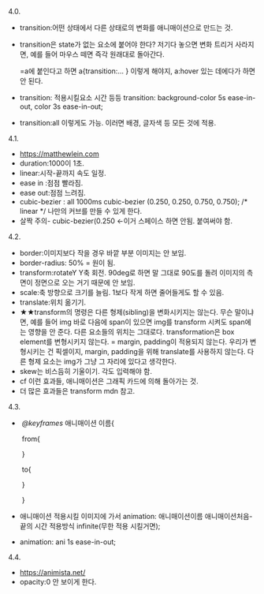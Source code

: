 4.0.

- transition:어떤 상태에서 다른 상태로의 변화를 애니매이션으로 만드는 것.

- transition은 state가 없는 요소에 붙어야 한다?
  저기다 놓으면 변화 트리거 사라지면, 예를 들어 마우스 떼면 즉각 원래대로 돌아간다. 

  =a에 붙인다고 하면 a{transition:... } 이렇게 해야지, a:hover 있는 데에다가 하면 안 된다. 

- transition: 적용시킬요소 시간 등등
  transition: background-color 5s ease-in-out, color 3s ease-in-out;

- transition:all 이렇게도 가능. 이러면 배경, 글자색 등 모든 것에 적용.

4.1.

- https://matthewlein.com
- duration:1000이 1초.
- linear:시작-끝까지 속도 일정. 
- ease in :점점 빨라짐. 
- ease out:점점 느려짐.
- cubic-bezier : all 1000ms cubic-bezier (0.250, 0.250, 0.750, 0.750); /* linear */
  나만의 커브를 만들 수 있게 한다. 
- 살짝 주의- cubic-bezier(0.250 <-이거 스페이스 하면 안됨. 붙여써야 함. 

4.2.

- border:이미지보다 작을 경우 바깥 부분 이미지는 안 보임.
- border-radius: 50% = 원이 됨. 
- transform:rotateY Y축 회전. 90deg로 하면 말 그대로 90도를 돌려 이미지의 측면이 정면으로 오는 거기 때문에 안 보임. 
- scale:축 방향으로 크기를 늘림. 1보다 작게 하면 줄어들게도 할 수 있음. 
- translate:위치 옮기기. 
- ★★transform의 명령은 다른 형제(sibling)을 변화시키지는 않는다. 
  무슨 말이냐면,  예를 들어 img 바로 다음에 span이 있으면 img를 transform 시켜도 span에는 영향을 안 준다. 다른 요소들의 위치는 그대로다. 
  transformation은 box element를 변형시키지 않는다. = margin, padding이 적용되지 않는다. 
  우리가 변형시키는 건 픽셀이지, margin, padding을 위해 translate를 사용하지 않는다. 
  다른 형제 요소는 img가 그냥 그 자리에 있다고 생각한다. 
- skew는 비스듬히 기울이기. 각도 입력해야 함. 
- cf 이런 효과들, 애니매이션은 그래픽 카드에 의해 돌아가는 것.
- 더 많은 효과들은 transform mdn 참고.

4.3.

- ​    *@keyframes* 애니매이션 이름{

  ​       from{

  ​      }

  ​      to{

  ​      }

  ​    }

- 애니매이션 적용시킬 이미지에 가서 
        animation: 애니매이션이름 애니매이션처음-끝의 시간 적용방식 infinite(무한 적용 시킬거면);
- animation: ani 1s ease-in-out;



4.4.

- https://animista.net/
- opacity:0 안 보이게 한다.